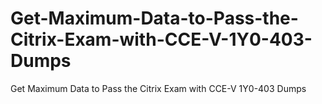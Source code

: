 # Get-Maximum-Data-to-Pass-the-Citrix-Exam-with-CCE-V-1Y0-403-Dumps
Get Maximum Data to Pass the Citrix Exam with CCE-V 1Y0-403 Dumps
